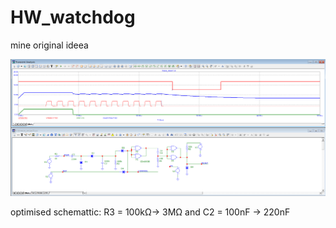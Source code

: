 # HW_watchdog
mine original ideea 

![schematic + signals](https://github.com/tehniq3/HW_watchdog/blob/main/HW_watchdog_for_RPi_Pico_W_simulation_MicroCap_by_NicuFLORICA.png)

optimised schemattic: R3 = 100kΩ-> 3MΩ and C2 = 100nF -> 220nF
